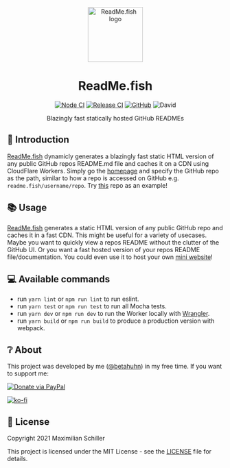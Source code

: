 <div align="center">

<img src="https://readme-fish.fra1.cdn.digitaloceanspaces.com/static/logoBackground.png" title="ReadMe.fish logo" alt="ReadMe.fish logo" width="128">
  
# ReadMe.fish

[![Node CI](https://github.com/BetaHuhn/readme-fish/workflows/Node%20CI/badge.svg)](https://github.com/BetaHuhn/readme-fish/actions?query=workflow%3A%22Node+CI%22) [![Release CI](https://github.com/BetaHuhn/readme-fish/workflows/Release%20CI/badge.svg)](https://github.com/BetaHuhn/readme-fish/actions?query=workflow%3A%22Release+CI%22) [![GitHub](https://img.shields.io/github/license/mashape/apistatus.svg)](https://github.com/BetaHuhn/readme-fish/blob/master/LICENSE) ![David](https://img.shields.io/david/betahuhn/readme-fish)

Blazingly fast statically hosted GitHub READMEs

</div>

## 👋 Introduction

[ReadMe.fish](https://readme.fish) dynamicly generates a blazingly fast static HTML version of any public GitHub repos README.md file and caches it on a CDN using CloudFlare Workers. Simply go the [homepage](https://readme.fish) and specify the GitHub repo as the path, similar to how a repo is accessed on GitHub e.g. `readme.fish/username/repo`. Try [this](https://readme.fish/betahuhn/readme-fish) repo as an example!

## 📚 Usage

[ReadMe.fish](https://readme.fish) generates a static HTML version of any public GitHub repo and caches it in a fast CDN. This might be useful for a variety of usecases. Maybe you want to quickly view a repos README without the clutter of the GitHub UI. Or you want a fast hosted version of your repos README file/documentation. You could even use it to host your own [mini website](https://readme.fish/betahuhn/betahuhn)!

## 💻 Available commands

- run `yarn lint` or `npm run lint` to run eslint.
- run `yarn test` or `npm run test` to run all Mocha tests.
- run `yarn dev` or `npm run dev` to run the Worker locally with [Wrangler](https://developers.cloudflare.com/workers/cli-wrangler/commands#dev).
- run `yarn build` or `npm run build` to produce a production version with webpack.

## ❔ About

This project was developed by me ([@betahuhn](https://github.com/BetaHuhn)) in my free time. If you want to support me:

[![Donate via PayPal](https://img.shields.io/badge/paypal-donate-009cde.svg)](https://www.paypal.com/cgi-bin/webscr?cmd=_s-xclick&hosted_button_id=394RTSBEEEFEE)

[![ko-fi](https://ko-fi.com/img/githubbutton_sm.svg)](https://ko-fi.com/F1F81S2RK)

## 📄 License

Copyright 2021 Maximilian Schiller

This project is licensed under the MIT License - see the [LICENSE](LICENSE) file for details.
